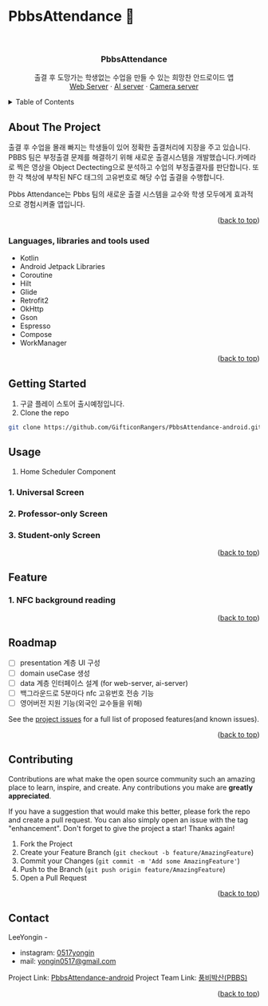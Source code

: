 # PbbsAttendance :blue_heart:
<!-- Improved compatibility of back to top link: See: https://github.com/othneildrew/Best-README-Template/pull/73 -->
<a name="readme-top"></a>
<!--
*** Thanks for checking out the Best-README-Template. If you have a suggestion
*** that would make this better, please fork the repo and create a pull request
*** or simply open an issue with the tag "enhancement".
*** Don't forget to give the project a star!
*** Thanks again! Now go create something AMAZING! :D
-->



<!-- PROJECT SHIELDS -->
<!--
*** I'm using markdown "reference style" links for readability.
*** Reference links are enclosed in brackets [ ] instead of parentheses ( ).
*** See the bottom of this document for the declaration of the reference variables
*** for contributors-url, forks-url, etc. This is an optional, concise syntax you may use.
*** https://www.markdownguide.org/basic-syntax/#reference-style-links
-->




<!-- PROJECT LOGO -->
<br />
<div align="center">

  <h3 align="center">PbbsAttendance</h3>

  <p align="center">
    출결 후 도망가는 학생없는 수업을 만들 수 있는 희망찬 안드로이드 앱
    <br />
    <a href="https://github.com/GifticonRangers/WebServer">Web Server</a>
    ·
    <a href="https://github.com/GifticonRangers/multiple-object-tracking">AI server</a>
    ·
    <a href="https://github.com/GifticonRangers/raspberrypi-camera-server">Camera server</a>
  </p>
</div>



<!-- TABLE OF CONTENTS -->
<details>
  <summary>Table of Contents</summary>
  <ol>
    <li>
      <a href="#about-the-project">About The Project</a>
      <ul>
        <li><a href="#built-with">Languages, libraries and tools used</a></li>
      </ul>
    </li>
    <li>
      <a href="#getting-started">Getting Started</a>
    </li>
    <li><a href="#usage">Usage</a></li>
    <li><a href="#feature">Feature</a></li>
    <li><a href="#roadmap">Roadmap</a></li>
    <li><a href="#contributing">Contributing</a></li>
    <li><a href="#contact">Contact</a></li>
  </ol>
</details>



<!-- ABOUT THE PROJECT -->
## About The Project


출결 후 수업을 몰래 빠지는 학생들이 있어 정확한 출결처리에 지장을 주고 있습니다. PBBS 팀은 부정출결 문제를 해결하기 위해 새로운 출결시스템을 개발했습니다.카메라로 찍은 영상을 Object Dectecting으로 분석하고 수업의 부정출결자를 판단합니다. 또한 각 책상에 부착된 NFC 태그의 고유번호로 해당 수업 출결을 수행합니다.

Pbbs Attendance는 Pbbs 팀의 새로운 출결 시스템을 교수와 학생 모두에게 효과적으로 경험시켜줄 앱입니다.

<p align="right">(<a href="#readme-top">back to top</a>)</p>



### Languages, libraries and tools used

* Kotlin
* Android Jetpack Libraries
* Coroutine
* Hilt
* Glide
* Retrofit2
* OkHttp
* Gson
* Espresso
* Compose
* WorkManager

<p align="right">(<a href="#readme-top">back to top</a>)</p>



<!-- GETTING STARTED -->
## Getting Started
1. 구글 플레이 스토어 출시예정입니다.
2.  Clone the repo
   ```sh
   git clone https://github.com/GifticonRangers/PbbsAttendance-android.git
   ```



<!-- USAGE EXAMPLES -->
<!--Use this space to show useful examples of how a project can be used. Additional screenshots, code examples and demos work well in this space. You may also link to more resources. -->
## Usage
1. Home Scheduler Component

### 1. Universal Screen
### 2. Professor-only Screen 
### 3. Student-only Screen

<p align="right">(<a href="#readme-top">back to top</a>)</p>

<!-- FEATURE EXAMPLES -->
## Feature
### 1. NFC background reading

<p align="right">(<a href="#readme-top">back to top</a>)</p>

<!-- ROADMAP -->
## Roadmap

- [ ] presentation 계층 UI 구성
- [ ] domain useCase 생성
- [ ] data 계층 인터페이스 설계 (for web-server, ai-server)
- [ ] 백그라운드로 5분마다 nfc 고유번호 전송 기능
- [ ] 영어버전 지원 기능(외국인 교수들을 위해)

See the [project issues](https://github.com/GifticonRangers/PbbsAttendance-android/issues) for a full list of proposed features(and known issues).

<p align="right">(<a href="#readme-top">back to top</a>)</p>



<!-- CONTRIBUTING -->
## Contributing

Contributions are what make the open source community such an amazing place to learn, inspire, and create. Any contributions you make are **greatly appreciated**.

If you have a suggestion that would make this better, please fork the repo and create a pull request. You can also simply open an issue with the tag "enhancement".
Don't forget to give the project a star! Thanks again!

1. Fork the Project
2. Create your Feature Branch (`git checkout -b feature/AmazingFeature`)
3. Commit your Changes (`git commit -m 'Add some AmazingFeature'`)
4. Push to the Branch (`git push origin feature/AmazingFeature`)
5. Open a Pull Request

<p align="right">(<a href="#readme-top">back to top</a>)</p>



<!-- CONTACT -->
## Contact

LeeYongin - 
- instagram: [0517yongin](https://instagram.com/0517yongin)
- mail: yongin0517@gmail.com

Project Link: [PbbsAttendance-android](https://github.com/GifticonRangers/PbbsAttendance-android)
Project Team Link: [풍비박산(PBBS)](https://github.com/GifticonRangers)
<p align="right">(<a href="#readme-top">back to top</a>)</p>
